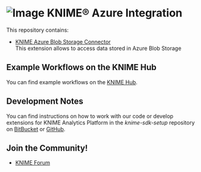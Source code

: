 # ![Image](https://www.knime.com/files/knime_logo_github_40x40_4layers.png) KNIME® Azure Integration

This repository contains:

* [KNIME Azure Blob Storage Connector](https://hub.knime.com/knime/extensions/org.knime.features.ext.azure.blobstorage.filehandling/latest)  
This extension allows to access data stored in Azure Blob Storage


## Example Workflows on the KNIME Hub

You can find example workflows on the [KNIME Hub](https://hub.knime.com/search?q=blob%20storage&type=Workflow).

## Development Notes

You can find instructions on how to work with our code or develop extensions for
KNIME Analytics Platform in the _knime-sdk-setup_ repository
on [BitBucket](https://bitbucket.org/KNIME/knime-sdk-setup)
or [GitHub](http://github.com/knime/knime-sdk-setup).

## Join the Community!

* [KNIME Forum](https://forum.knime.com/)
